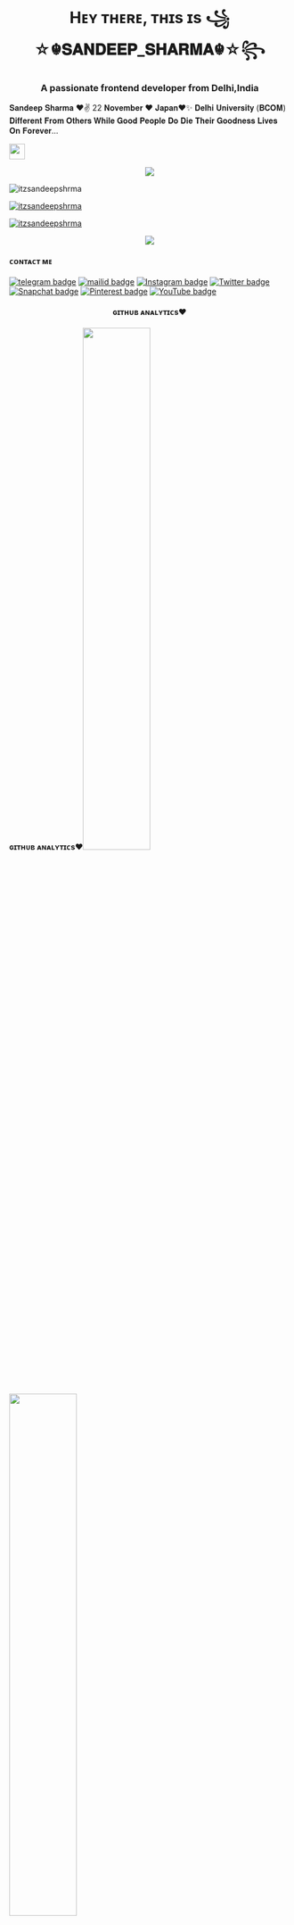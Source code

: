 <h1 align="center"> Hᴇʏ ᴛʜᴇʀᴇ, ᴛʜɪs ɪs ꧁☆☬𝐒𝐀𝐍𝐃𝐄𝐄𝐏_𝐒𝐇𝐀𝐑𝐌𝐀☬☆꧂</h1>
<h3 align="center">A passionate frontend developer from Delhi,India</h3>



𝐒𝐚𝐧𝐝𝐞𝐞𝐩 𝐒𝐡𝐚𝐫𝐦𝐚 ❤️✌️
22 𝐍𝐨𝐯𝐞𝐦𝐛𝐞𝐫 ❤️
𝐉𝐚𝐩𝐚𝐧❤️✨
𝐃𝐞𝐥𝐡𝐢 𝐔𝐧𝐢𝐯𝐞𝐫𝐬𝐢𝐭𝐲 (𝐁𝐂𝐎𝐌)
𝐃𝐢𝐟𝐟𝐞𝐫𝐞𝐧𝐭 𝐅𝐫𝐨𝐦 𝐎𝐭𝐡𝐞𝐫𝐬 
𝐖𝐡𝐢𝐥𝐞 𝐆𝐨𝐨𝐝 𝐏𝐞𝐨𝐩𝐥𝐞 𝐃𝐨 𝐃𝐢𝐞 𝐓𝐡𝐞𝐢𝐫 𝐆𝐨𝐨𝐝𝐧𝐞𝐬𝐬 𝐋𝐢𝐯𝐞𝐬 𝐎𝐧 𝐅𝐨𝐫𝐞𝐯𝐞𝐫...





 <img src="https://raw.githubusercontent.com/itzsandeepshrma/itzsandeepshrma/master/wave.gif" width="28"></h1>

<p align="center">
  <a href="https://t.me/itzsandeepshrma"><img src="https://mallucampaign.in/images/img_1702555120.jpg"></a>
    </p>




<p align="center">

<p align="left"> <img src="https://komarev.com/ghpvc/?username=itzsandeepshrma&label=Profile%20views&color=0e75b6&style=flat" alt="itzsandeepshrma" /> </p>

<p align="left"> <a href="https://github.com/ryo-ma/github-profile-trophy"><img src="https://github-profile-trophy.vercel.app/?username=itzsandeepshrma" alt="itzsandeepshrma" /></a> </p>

<p align="left"> <a href="https://twitter.com/itzsandeepshrma" target="blank"><img src="https://img.shields.io/twitter/follow/itzsandeepshrma?logo=twitter&style=for-the-badge" alt="itzsandeepshrma" /></a> </p>


<p align="center">
  <img src="https://readme-typing-svg.herokuapp.com?color=F70000&lines=Hey+It's+me+Sandeep+Sharma!;I'm+developer...;I+love+to+code;Thanks+for+visiting++my+profile+%E2%9D%A4%EF%B8%8F"> 

#### ᴄᴏɴᴛᴀᴄᴛ ᴍᴇ 

[![telegram badge](https://img.shields.io/badge/@itzsandeepshrma-30302f?style=for-the-badge&logo=telegram)](https://t.me/itzsandeepshrma)
[![mailid badge](https://img.shields.io/badge/itzsandeepshrma-30302f?style=for-the-badge&logo=gmail)](mailto:uniquesandeepsharma@gmail.com)
[![Instagram badge](https://img.shields.io/badge/itzsandeepshrma-30302F?style=for-the-badge&logo=instagram)](https://instagram.com/itzsandeepshrma)
[![Twitter badge](https://img.shields.io/badge/itzsandeepshrma-30302F?style=for-the-badge&logo=twitter)](https://x.com/itzsandeepshrma)
[![Snapchat badge](https://img.shields.io/badge/itzsandeepshrma-30302F?style=for-the-badge&logo=snapchat)](https://www.snapchat.com/add/itzsandeepshr?share_id=f14KXvSG8Jw&locale=en-US)
[![Pinterest badge](https://img.shields.io/badge/itzsandeepshrma-30302F?style=for-the-badge&logo=pinterest)](https://pin.it/2RJ6SRT)
[![YouTube badge](https://img.shields.io/badge/itzsandeepshrma-30302F?style=for-the-badge&logo=youtube)](https://youtube.com/@itzsandeepshrma?si=I5vlgLFSkq5r3Ozq)


<h4 align="center"><b>ɢɪᴛʜᴜʙ ᴀɴᴀʟʏᴛɪᴄs❤️</b></h4 




<h4 align="center"><b>ɢɪᴛʜᴜʙ ᴀɴᴀʟʏᴛɪᴄs❤️</b></h4 


[<img src="https://github-readme-stats.vercel.app/api?username=itzsandeepshrma&count_private=true&show_icons=true&theme=chartreuse-dark&custom_title=What%27s+the+craic?&include_all_commits=true&hide_border=true&bg_color=000000" width="49%">](https://github.com/itzsandeepshrma)  [<img src="https://github-readme-streak-stats.herokuapp.com/?user=itzsandeepshrma&theme=chartreuse-dark&hide_border=True&bg_color=000000" width="49%">](https://github.com/itzsandeepshrma)


#####    









<h1> <img src="https://raw.githubusercontent.com/itzsandeepshrma/itzsandeepshrma/master/resources/songs.gif" width="59px">ᴄᴜʀʀᴇɴᴛʟʏ ᴏɴ sᴘᴏᴛɪғʏ </h1>

[<img src="https://novatorem.visualbean.vercel.app/api/spotify" alt="Spotify" width="75%" />](https://open.spotify.com/user/gktvx7fpy90p0vd9ggs41reov?si=t0SmOdTcRpqfZzvy6kNn8A)

[<img src="https://github.com/itzsandeepshrma/itzsandeepshrma/blob/master/resources/hr.gif"/>](https://github.com/itzsandeepshrma)
